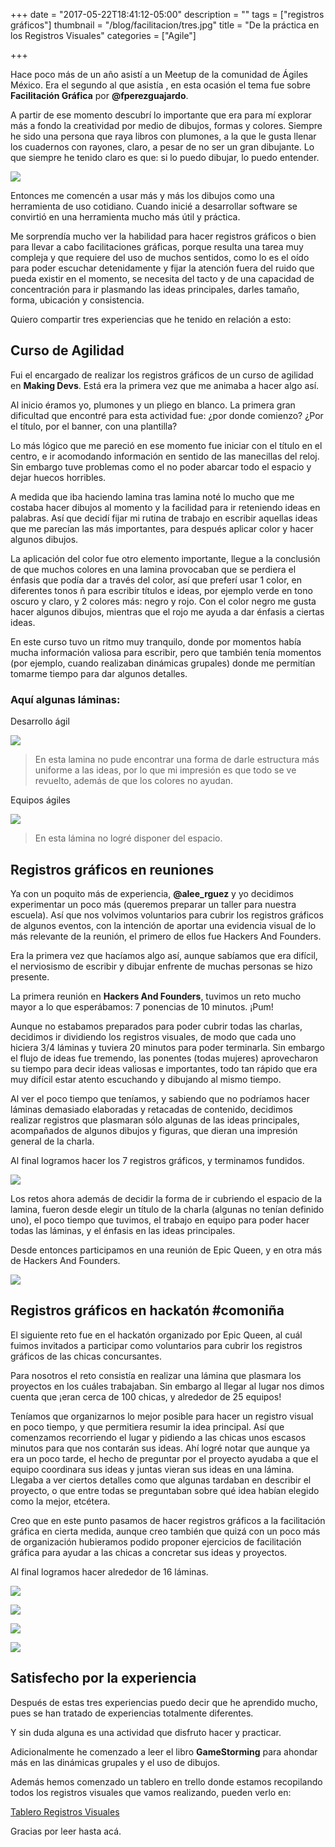 +++
date = "2017-05-22T18:41:12-05:00"
description = ""
tags = ["registros gráficos"]
thumbnail = "/blog/facilitacion/tres.jpg"
title = "De la práctica en los Registros Visuales"
categories = ["Agile"]

+++

Hace poco más de un año asistí a un Meetup de la comunidad de Ágiles México. Era el segundo al que asistía , en esta ocasión el tema fue sobre  __Facilitación Gráfica__ por __@fperezguajardo__.

A partir de ese momento descubrí lo importante que era para mí explorar más a fondo la creatividad por medio de dibujos, formas y colores. Siempre he sido una persona que raya libros con plumones, a la que le gusta llenar los cuadernos con rayones, claro, a pesar de no ser un gran dibujante. Lo que siempre he tenido claro es que: si lo puedo dibujar, lo puedo entender.

![](/blog/facilitacion/nueve.jpg)

Entonces me comencén a usar más y más los dibujos como una herramienta de uso cotidiano. Cuando inicié a desarrollar software se convirtió en una herramienta mucho más útil y práctica.

Me sorprendía mucho ver la habilidad para hacer registros gráficos o bien para llevar a cabo facilitaciones gráficas, porque resulta una tarea muy compleja y que requiere del uso de muchos sentidos, como lo es el oído para poder escuchar detenidamente y fijar la atención fuera del ruido que pueda existir en el momento, se necesita del tacto y de una capacidad de concentración para ir plasmando las ideas principales, darles tamaño, forma, ubicación y consistencia.

Quiero compartir tres experiencias que he tenido en relación a esto:

## Curso de Agilidad

Fui el encargado de realizar los registros gráficos de un curso de agilidad en __Making Devs__. Está era la primera vez que me animaba a hacer algo así.

Al inicio éramos yo, plumones y un pliego en blanco. La primera gran dificultad que encontré para esta actividad fue: ¿por donde comienzo? ¿Por el título, por el banner, con una plantilla?

Lo más lógico que me pareció en ese momento fue iniciar con el título en el centro, e ir acomodando información en sentido de las manecillas del reloj. Sin embargo tuve problemas como el no poder abarcar todo el espacio y dejar huecos horribles.

A medida que iba haciendo lamina tras lamina noté lo mucho que me costaba hacer dibujos al momento y la facilidad para ir reteniendo ideas  en palabras. Así que decidí fijar mi rutina de trabajo en escribir aquellas ideas que me parecían las más importantes, para después aplicar color y hacer algunos dibujos.

La aplicación del color fue otro elemento importante, llegue a la conclusión de que muchos colores en una lamina provocaban que se perdiera el énfasis que podía dar a través del color, así que preferí usar  1 color, en diferentes tonos ñ para escribir títulos e ideas, por ejemplo verde en tono oscuro y claro, y 2 colores más: negro y rojo. Con el color negro me gusta hacer algunos dibujos, mientras que el rojo me ayuda a dar énfasis a ciertas ideas.

En este curso tuvo un ritmo muy tranquilo, donde por momentos había mucha información valiosa para escribir, pero que también tenía momentos (por ejemplo, cuando realizaban dinámicas grupales) donde me permitían tomarme tiempo para dar algunos detalles.

### Aquí algunas láminas:

Desarrollo ágil

![](/blog/facilitacion/uno.jpg)

> En esta lamina no pude encontrar una forma de darle estructura más uniforme a las ideas, por lo que mi impresión es que todo se ve revuelto, además de que los colores no ayudan.

Equipos ágiles

![](/blog/facilitacion/dos.jpg)

> En esta lámina no logré disponer del espacio.

## Registros gráficos en reuniones

Ya con un poquito más de experiencia, __@alee_rguez__ y yo decidimos  experimentar un poco más (queremos preparar un taller para nuestra escuela). Así que nos volvimos voluntarios para cubrir los registros gráficos de algunos eventos, con la intención de aportar una evidencia visual de lo más relevante de la reunión, el primero de ellos fue Hackers And Founders.

Era la primera vez que hacíamos algo así, aunque sabíamos que era difícil, el nerviosismo de escribir y dibujar enfrente de muchas personas se hizo presente.

La primera reunión en __Hackers And Founders__, tuvimos un reto mucho mayor a lo que esperábamos: 7 ponencias de 10 minutos. ¡Pum!

Aunque no estabamos preparados para poder cubrir todas las charlas, decidimos ir dividiendo los registros visuales, de modo que cada uno hiciera 3/4 láminas y tuviera 20 minutos para poder terminarla. Sin embargo el flujo de ideas fue tremendo, las ponentes (todas mujeres) aprovecharon su tiempo para decir ideas valiosas e importantes, todo tan rápido que era muy difícil estar atento escuchando y dibujando al mismo tiempo.

Al ver el poco tiempo que teníamos, y sabiendo que no podríamos hacer láminas demasiado elaboradas y retacadas de contenido, decidimos realizar registros que plasmaran sólo algunas de las ideas principales, acompañados de algunos dibujos y figuras, que dieran una impresión general de la charla.

Al final logramos hacer los 7 registros gráficos, y terminamos fundidos.

![](/blog/facilitacion/tres.jpg)

Los retos ahora además de decidir la forma de ir cubriendo el espacio de la lamina, fueron desde elegir un título de la charla (algunas no tenían definido uno), el poco tiempo que tuvimos, el trabajo en equipo para poder hacer todas las láminas, y el énfasis en las ideas principales.

Desde entonces participamos en una reunión de Epic Queen, y en otra más de Hackers And Founders.

![](/blog/facilitacion/cuatro.jpg)

## Registros gráficos en hackatón #comoniña

El siguiente reto fue en el hackatón organizado por Epic Queen, al cuál fuimos invitados a participar como voluntarios para cubrir los registros gráficos de las chicas concursantes.

Para nosotros el reto consistía en realizar una lámina que plasmara los proyectos en los cuáles trabajaban. Sin embargo al llegar al lugar nos dimos cuenta que ¡eran cerca de 100 chicas, y alrededor de 25 equipos!

Teníamos que organizarnos lo mejor posible para hacer un registro visual en poco tiempo, y que permitiera resumir la idea principal. Así que comenzamos recorriendo el lugar y pidiendo a las chicas unos escasos minutos para que nos contarán sus ideas. Ahí logré notar que aunque ya era un poco tarde, el hecho de preguntar por el proyecto ayudaba a que el equipo coordinara sus ideas y juntas vieran sus ideas en una lámina. Llegaba a ver ciertos detalles como que algunas tardaban en describir el proyecto, o que entre todas se preguntaban sobre qué idea habían elegido como la mejor, etcétera.

Creo que en este punto pasamos de hacer registros gráficos a la facilitación gráfica en cierta medida, aunque creo también que quizá con un poco más de organización hubieramos podido proponer ejercicios de facilitación gráfica para ayudar a las chicas a concretar sus ideas y proyectos.

Al final logramos hacer alrededor de 16 láminas.

![](/blog/facilitacion/cinco.jpg)

![](/blog/facilitacion/seis.jpg)

![](/blog/facilitacion/siete.jpg)

![](/blog/facilitacion/ocho.jpg)

## Satisfecho por la experiencia

Después de estas tres experiencias puedo decir que he aprendido mucho, pues se han tratado de experiencias totalmente diferentes.

Y sin duda alguna es una actividad que disfruto hacer y practicar.

Adicionalmente he comenzado a leer el libro __GameStorming__ para ahondar más en las dinámicas grupales y el uso de dibujos.

Además hemos comenzado un tablero en trello donde estamos recopilando todos los registros visuales que vamos realizando, pueden verlo en:

[Tablero Registros Visuales](https://trello.com/b/GjUP84Wz)

Gracias por leer hasta acá.



